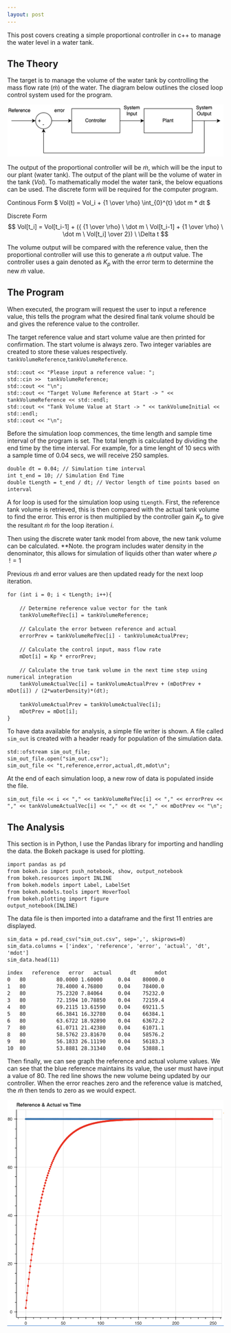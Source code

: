 ```yaml
---
layout: post
---
```

This post covers creating a simple proportional controller in c++ to manage the water level in a water tank. 

## The Theory

The target is to manage the volume of the water tank by controlling the mass flow rate ($\dot m$) of the water. The diagram below outlines the closed loop control system used for the program.
<br>

![Test Image](/system.png)

The output of the proportional controller will be $\dot m$, which will be the input to our plant (water tank). The output of the plant will be the volume of water in the tank ($Vol$). To mathematically model the water tank, the below equations can be used. The discrete form will be required for the computer program. 

Continous Form
$
Vol(t) = Vol_i + {1 \over \rho} \int_{0}^{t} \dot m * dt
$


Discrete Form
$$
Vol[t_i] = Vol[t_i-1] + ({ {1 \over \rho} \ \dot m \ Vol[t_i-1] + {1 \over \rho} \ \dot m \ Vol[t_i] \over 2}) \ \Delta t
$$

The volume output will be compared with the reference value, then the proportional controller will use this to generate a $\dot m$ output value. The controller uses a gain denoted as $K_p$ with the error term to determine the new $\dot m$ value.

## The Program

When executed, the program will request the user to input a reference value, this tells the program what the desired final tank volume should be and gives the reference value to the controller.

The target reference value and start volume value are then printed for confirmation. The start volume is always zero. Two integer variables are created to store these values respectively. ```tankVolumeReference```,```tankVolumeReference```.

```
std::cout << "Please input a reference value: ";
std::cin >>  tankVolumeReference;
std::cout << "\n";
std::cout << "Target Volume Reference at Start -> " << tankVolumeReference << std::endl;
std::cout << "Tank Volume Value at Start -> " << tankVolumeInitial << std::endl;
std::cout << "\n";
```

Before the simulation loop commences, the time length and sample time interval of the program is set. The total length is calculated by dividing the end time by the time interval. For example, for a time lenght of 10 secs with a sample time of 0.04 secs, we will receive 250 samples.

```
double dt = 0.04; // Simulation time interval
int t_end = 10; // Simulation End Time
double tLength = t_end / dt; // Vector length of time points based on interval
```

A for loop is used for the simulation loop using ```tLength```. First, the reference tank volume is retrieved, this is then compared with the actual tank volume to find the error. This error is then multiplied by the controller gain $K_p$ to give the resultant $\dot m$ for the loop iteration $i$.

Then using the discrete water tank model from above, the new tank volume can be calculated. **Note. the program includes water density in the denominator, this allows for simulation of liquids other than water where $\rho$ $\ != 1$ 

Previous $\dot m$ and error values are then updated ready for the next loop iteration.

```
for (int i = 0; i < tLength; i++){

    // Determine reference value vector for the tank
    tankVolumeRefVec[i] = tankVolumeReference;

    // Calculate the error between reference and actual
    errorPrev = tankVolumeRefVec[i] - tankVolumeActualPrev;

    // Calculate the control input, mass flow rate
    mDot[i] = Kp * errorPrev;
    
    // Calculate the true tank volume in the next time step using numerical integration
    tankVolumeActualVec[i] = tankVolumeActualPrev + (mDotPrev + mDot[i]) / (2*waterDensity)*(dt);

    tankVolumeActualPrev = tankVolumeActualVec[i];
    mDotPrev = mDot[i];
}
```

To have data available for analysis, a simple file writer is shown. A file called ```sim_out``` is created with a header ready for population of the simulation data. 

```
std::ofstream sim_out_file;
sim_out_file.open("sim_out.csv");
sim_out_file << "t,reference,error,actual,dt,mdot\n";
```

At the end of each simulation loop, a new row of data is populated inside the file. 

```
sim_out_file << i << "," << tankVolumeRefVec[i] << "," << errorPrev << "," << tankVolumeActualVec[i] << "," << dt << "," << mDotPrev << "\n";
```

## The Analysis

This section is in Python, I use the Pandas library for importing and handling the data. the Bokeh package is used for plotting. 

```
import pandas as pd
from bokeh.io import push_notebook, show, output_notebook
from bokeh.resources import INLINE
from bokeh.models import Label, LabelSet
from bokeh.models.tools import HoverTool
from bokeh.plotting import figure
output_notebook(INLINE)
```

The data file is then imported into a dataframe and the first 11 entries are displayed. 

```
sim_data = pd.read_csv("sim_out.csv", sep=',', skiprows=0)
sim_data.columns = ['index', 'reference', 'error', 'actual', 'dt', 'mdot']
sim_data.head(11)
```

```
index	reference	error	actual	    dt	    mdot
0	80	        80.0000	1.60000	    0.04    80000.0
1	80	        78.4000	4.76800	    0.04    78400.0
2	80	        75.2320	7.84064	    0.04    75232.0
3	80	        72.1594	10.78850    0.04    72159.4
4	80	        69.2115	13.61590    0.04    69211.5
5	80	        66.3841	16.32780    0.04    66384.1
6	80	        63.6722	18.92890    0.04    63672.2
7	80	        61.0711	21.42380    0.04    61071.1
8	80	        58.5762	23.81670    0.04    58576.2
9	80	        56.1833	26.11190    0.04    56183.3
10	80	        53.8881	28.31340    0.04    53888.1
```

Then finally, we can see graph the reference and actual volume values. We can see that the blue reference maintains its value, the user must have input a value of 80. The red line shows the new volume being updated by our controller. When the error reaches zero and the reference value is matched, the $\dot m$ then tends to zero as we would expect. 

![Test Image](/analysis.png)


